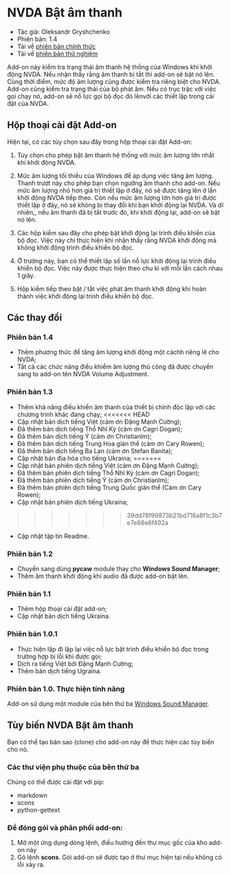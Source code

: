 ﻿# NVDA Bật âm thanh

* Tác giả: Oleksandr Gryshchenko
* Phiên bản: 1.4
* Tải về [phiên bản chính thức][1]
* Tải về [phiên bản thử nghiệm][2]

Add-on này kiểm tra trạng thái âm thanh hệ thống của Windows khi khởi động NVDA. Nếu nhận thấy rằng âm thanh bị tắt thì add-on sẽ  bật nó lên.
Cùng thời điểm, mức độ âm lượng cũng được kiểm tra riêng biệt cho NVDA.
Add-on cũng kiểm tra trạng thái của bộ phát âm. Nếu có trục trặc với việc gọi chạy nó, add-on sẽ nỗ lực gọi bộ đọc đó lênvới các thiết lập trong cài đặt của NVDA.

## Hộp thoại cài đặt Add-on
Hiện tại, có các tùy chọn sau đây trong hộp thoại cài đặt Add-on:
1. Tùy chọn cho phép bật âm thanh hệ thống với mức âm lượng lớn nhất khi khởi động NVDA.
2. Mức âm lượng tối thiểu của Windows để áp dụng việc tăng âm lượng. Thanh trượt này cho phép bạn chọn ngưỡng âm thanh cho  add-on.
Nếu mức âm lượng nhỏ hơn giá trị thiết lập ở đây, nó sẽ được tăng lên ở lần khởi động NVDA tiếp theo.
Còn nếu mức âm lượng lớn hơn giá trị được thiết lập ở đây, nó sẽ không bị thay đổi khi bạn khởi động lại NVDA.
Và dĩ nhiên,, nếu âm thanh đã bị tắt trước đó, khi khởi động lại, add-on sẽ bật nó lên.

3. Các hộp kiểm sau đây cho phép bật khởi động lại trình điều khiển của bộ đọc.
Việc này chỉ thực hiện khi nhận thấy rằng NVDA khởi động mà không khởi động trình điều khiển bộ đọc.

4. Ở trường này, bạn có thể thiết lập số lần  nỗ lực khởi động lại trình điều khiển bộ đọc. Việc này được thực hiện theo chu kì với mỗi lần cách nhau 1 giây.

5. Hộp kiểm tiếp theo bật / tắt việc phát âm thanh khởi động  khi hoàn thành việc khởi động lại trình điều khiển bộ đọc.

## Các thay đổi

### Phiên bản 1.4
* Thêm phương thức để tăng âm lượng khởi động một cáchh  riêng lẽ cho NVDA;
* Tất cả các chức năng  điều khiểm âm lượng thủ công đã được chuyển sang to add-on tên NVDA Volume Adjustment.

### Phiên bản 1.3
* Thêm khả năng điều khiển âm thanh của thiết bị chính độc lập với các chương trình khác đang chạy;
<<<<<<< HEAD
* Cập nhật bản dịch  tiếng Việt (cảm ơn Đặng Mạnh Cường);
* Đã thêm bản dịch tiếng Thổ Nhĩ Kỳ (cảm ơn Cagri Dogan); 
* Đã thêm bản dịch tiếng Ý (cảm ơn Christianlm);
* Đã thêm bản dịch tiếng Trung Hoa giản thể (cảm ơn Cary Rowen);
* Đã thêm bản dịch tiếng Ba Lan (cảm ơn Stefan Banita);
* Cập nhật bản địa hóa cho tiếng Ukraina;
=======
* Cập nhật bản phiên dịch tiếng Việt (cảm ơn Đặng Mạnh Cường);
* Đã thêm bản phiên dịch tiếng Thổ Nhĩ Kỳ (cảm ơn Cagri Dogan);
* Đã thêm bản phiên dịch tiếng Ý (cảm ơn Christianlm); 
* Đã thêm bản phiên dịch tiếng Trung Quốc giản thể (Cảm ơn Cary Rowen); 
* Cập nhật bản phiên dịch tiếng Ukraina;
>>>>>>> 39dd78f99873b21bd718a8f1c3b7e7e88e6f492a
* Cập nhật tập tin Readme.

### Phiên bản 1.2
* Chuyển sang dùng **pycaw** module thay cho **Windows Sound Manager**;
* Thêm âm thanh khởi động khi audio đã được add-on bật lên.

### Phiên bản 1.1
* Thêm hộp thoại cài đặt add-on;
* Cập nhật bản dịch tiếng Ukraina.

### Phiên bản 1.0.1
* Thực hiện lặp đi lặp lại việc nỗ lực bật trình điều khiển bộ đọc trong trường hợp bị lỗi khi được gọi;
* Dịch ra tiếng Việt bởi Đặng Mạnh Cường;
* Thêm bản dịch tiếng Ugraina.

### Phiên bản 1.0. Thực hiện tính năng
Add-on sử dụng một module của bên thứ ba [Windows Sound Manager][2].

## Tùy biến NVDA Bật âm thanh
Bạn có thể tạo bản sao (clone) cho add-on này để thực hiện các tùy biến cho nó.

### Các thư viện phụ thuộc của bên thứ ba
Chúng có thể được cài đặt với pip:
- markdown
- scons
- python-gettext

### Để đóng gói và phân phối add-on:
1. Mở một ứng dụng dòng lệnh, điều hướng đến thư mục gốc của kho add-on này
2. Gõ lệnh **scons**. Gói add-on sẽ được tạo ở thư mục hiện tại nếu không có lỗi xảy ra.

[1]: https://github.com/grisov/Unmute/releases/download/v1.2/unmute-1.2.nvda-addon
[2]: https://github.com/grisov/Unmute/releases/download/v1.2/unmute-1.2.nvda-addon
